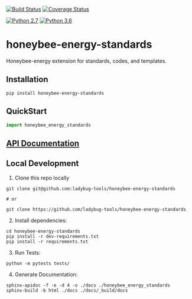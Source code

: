 [![Build Status](https://travis-ci.org/ladybug-tools/honeybee-energy-standards.svg?branch=master)](https://travis-ci.org/ladybug-tools/honeybee-energy-standards)
[![Coverage Status](https://coveralls.io/repos/github/ladybug-tools/honeybee-energy-standards/badge.svg?branch=master)](https://coveralls.io/github/ladybug-tools/honeybee-energy-standards)

[![Python 2.7](https://img.shields.io/badge/python-2.7-green.svg)](https://www.python.org/downloads/release/python-270/) [![Python 3.6](https://img.shields.io/badge/python-3.6-blue.svg)](https://www.python.org/downloads/release/python-360/)

# honeybee-energy-standards

Honeybee-energy extension for standards, codes, and templates.

## Installation
```console
pip install honeybee-energy-standards
```

## QuickStart
```python
import honeybee_energy_standards

```

## [API Documentation](http://ladybug-tools.github.io/honeybee-energy-standards/docs)

## Local Development
1. Clone this repo locally
```console
git clone git@github.com:ladybug-tools/honeybee-energy-standards

# or

git clone https://github.com/ladybug-tools/honeybee-energy-standards
```
2. Install dependencies:
```console
cd honeybee-energy-standards
pip install -r dev-requirements.txt
pip install -r requirements.txt
```

3. Run Tests:
```console
python -m pytests tests/
```

4. Generate Documentation:
```console
sphinx-apidoc -f -e -d 4 -o ./docs ./honeybee_energy_standards
sphinx-build -b html ./docs ./docs/_build/docs
```
